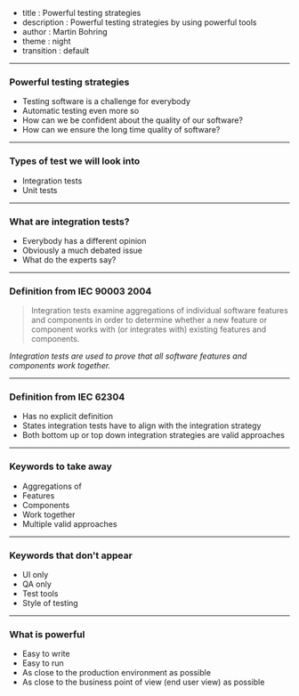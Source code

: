 - title : Powerful testing strategies
- description : Powerful testing strategies by using powerful tools
- author : Martin Bohring
- theme : night
- transition : default

***
### Powerful testing strategies

* Testing software is a challenge for everybody
* Automatic testing even more so
* How can we be confident about the quality of our software?
* How can we ensure the long time quality of software?

***
### Types of test we will look into

* Integration tests
* Unit tests

***

### What are integration tests?

- Everybody has a different opinion
- Obviously a much debated issue
- What do the experts say?

---

### Definition from IEC 90003 2004

> Integration tests examine aggregations of individual software features and components
> in order to determine whether a new feature or component works with
> (or integrates with) existing features and components.

*Integration tests are used to prove that all software features and components work together.*

---

### Definition from IEC 62304

* Has no explicit definition
* States integration tests have to align with the integration strategy
* Both bottom up or top down integration strategies are valid approaches

---

### Keywords to take away

* Aggregations of
* Features
* Components
* Work together
* Multiple valid approaches

---

### Keywords that don't appear

* UI only
* QA only
* Test tools
* Style of testing

***

### What is powerful

- Easy to write
- Easy to run
- As close to the production environment as possible
- As close to the business point of view (end user view) as possible